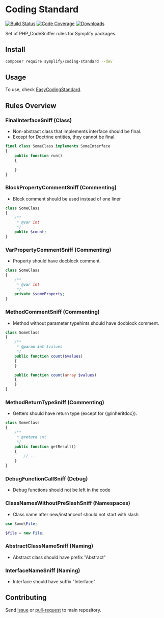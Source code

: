 # Coding Standard

[![Build Status](https://img.shields.io/travis/Symplify/CodingStandard/master.svg?style=flat-square)](https://travis-ci.org/Symplify/CodingStandard)
[![Code Coverage](https://img.shields.io/scrutinizer/coverage/g/Symplify/CodingStandard.svg?style=flat-square)](https://scrutinizer-ci.com/g/Symplify/CodingStandard)
[![Downloads](https://img.shields.io/packagist/dt/symplify/coding-standard.svg?style=flat-square)](https://packagist.org/packages/symplify/coding-standard)

Set of PHP_CodeSniffer rules for Symplify packages.

## Install

```bash
composer require symplify/coding-standard --dev
```

## Usage

To use, check [EasyCodingStandard](/packages/EasyCodingStandard/README.md).


## Rules Overview

### FinalInterfaceSniff (Class)

- Non-abstract class that implements interface should be final.
- Except for Doctrine entities, they cannot be final.

```php
final class SomeClass implements SomeInterface
{
    public function run()
    {

    }
}
```


### BlockPropertyCommentSniff (Commenting)

- Block comment should be used instead of one liner

```php
class SomeClass
{
    /**
     * @var int
     */
    public $count;
}
```


### VarPropertyCommentSniff (Commenting)

- Property should have docblock comment.

```php
class SomeClass
{
    /**
     * @var int
     */
    private $someProperty;
}
```

### MethodCommentSniff (Commenting)

- Method without parameter typehints should have docblock comment.

```php
class SomeClass
{
    /**
     * @param int $values
     */
    public function count($values)
    {
    }

    public function count(array $values)
    {
    }
}
```

### MethodReturnTypeSniff (Commenting)

- Getters should have return type (except for {@inheritdoc}).

```php
class SomeClass
{
    /**
     * @return int
     */
    public function getResult()
    {
        // ...
    }
}
```


### DebugFunctionCallSniff (Debug)

- Debug functions should not be left in the code


### ClassNamesWithoutPreSlashSniff (Namespaces)

- Class name after new/instanceof should not start with slash

```php
use Some\File;

$file = new File;
```


### AbstractClassNameSniff (Naming)

- Abstract class should have prefix "Abstract"


### InterfaceNameSniff (Naming)

- Interface should have suffix "Interface"



## Contributing

Send [issue](https://github.com/Symplify/Symplify/issues) or [pull-request](https://github.com/Symplify/Symplify/pulls) to main repository.